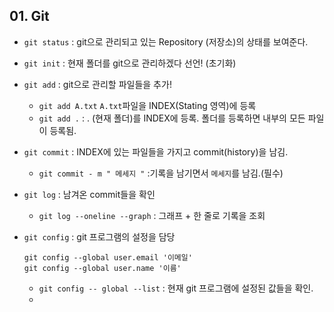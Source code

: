 ## 01. Git

- `git status` : git으로 관리되고 있는 Repository (저장소)의 상태를 보여준다.
- `git init` : 현재 폴더를 git으로 관리하겠다 선언! (초기화)
- `git add` : git으로 관리할 파일들을 추가!
  - `git add A.txt` `A.txt`파일을 INDEX(Stating 영역)에 등록
  - `git add .` : . (현재 폴더)를 INDEX에 등록. 폴더를 등록하면 내부의 모든 파일이 등록됨.
- `git commit` : INDEX에 있는 파일들을 가지고 commit(history)을 남김.
  - `git commit - m " 메세지 "` :기록을 남기면서 `메세지`를 남김.(필수)
- `git log` : 남겨온 commit들을 확인
  - `git log --oneline --graph` : 그래프 + 한 줄로 기록을 조회

- `git config` : git 프로그램의 설정을 담당

  ```
  git config --global user.email '이메일'
  git config --global user.name '이름'
  ```

  - `git config -- global --list` : 현재 git 프로그램에 설정된 값들을 확인.
  - 